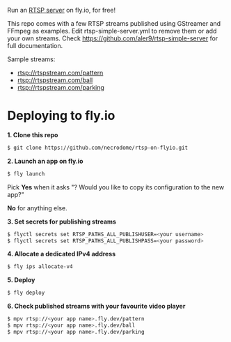 Run an [RTSP server](https://github.com/aler9/rtsp-simple-server) on fly.io, for free!

This repo comes with a few RTSP streams published using GStreamer and FFmpeg as examples. Edit rtsp-simple-server.yml to remove them or add your own streams. Check https://github.com/aler9/rtsp-simple-server for full documentation.


Sample streams:
- [rtsp://rtspstream.com/pattern](rtsp://rtspstream.com/pattern) 
- [rtsp://rtspstream.com/ball](rtsp://rtspstream.com/ball)
- [rtsp://rtspstream.com/parking](rtsp://rtspstream.com/parking)

# Deploying to fly.io

**1. Clone this repo**
```bash
$ git clone https://github.com/necrodome/rtsp-on-flyio.git

```

**2. Launch an app on fly.io**
```bash
$ fly launch
```

Pick **Yes** when it asks "? Would you like to copy its configuration to the new app?"

**No** for anything else.

**3. Set secrets for publishing streams**
```bash
$ flyctl secrets set RTSP_PATHS_ALL_PUBLISHUSER=<your username>
$ flyctl secrets set RTSP_PATHS_ALL_PUBLISHPASS=<your password>
```

**4. Allocate a dedicated IPv4 address**
```bash
$ fly ips allocate-v4
```
**5. Deploy**
```bash
$ fly deploy
```

**6. Check published streams with your favourite video player**
```bash
$ mpv rtsp://<your app name>.fly.dev/pattern
$ mpv rtsp://<your app name>.fly.dev/ball
$ mpv rtsp://<your app name>.fly.dev/parking
```
